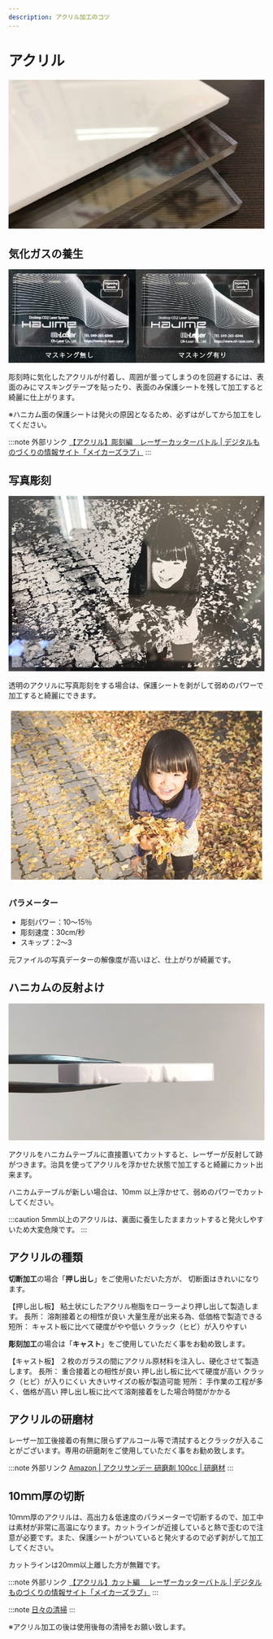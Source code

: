```yaml
---
description: アクリル加工のコツ
---
```


# アクリル

![](/assets/20191115_01.jpg)

## 気化ガスの養生

![](/assets/20191114_03.jpg)

彫刻時に気化したアクリルが付着し、周囲が曇ってしまうのを回避するには、表面のみにマスキングテープを貼ったり、表面のみ保護シートを残して加工すると綺麗に仕上がります。

※ハニカム面の保護シートは発火の原因となるため、必ずはがしてから加工をしてください。

:::note 外部リンク
[【アクリル】彫刻編　レーザーカッターバトル | デジタルものづくりの情報サイト「メイカーズラブ」](https://makerslove.com/18816.html)
:::

## 写真彫刻

![](/assets/20191115_02.jpg)

透明のアクリルに写真彫刻をする場合は、保護シートを剥がして弱めのパワーで加工すると綺麗にできます。

![](/assets/20191115_03.jpg)

### パラメーター

* 彫刻パワー：10～15％
* 彫刻速度：30cm/秒
* スキップ：2～3

元ファイルの写真データーの解像度が高いほど、仕上がりが綺麗です。

## ハニカムの反射よけ

![](/assets/20191114_02.jpg)

アクリルをハニカムテーブルに直接置いてカットすると、レーザーが反射して跡がつきます。治具を使ってアクリルを浮かせた状態で加工すると綺麗にカット出来ます。

ハニカムテーブルが新しい場合は、10mm 以上浮かせて、弱めのパワーでカットしてください。

:::caution
5mm以上のアクリルは、裏面に養生したままカットすると発火しやすいため大変危険です。
:::

## アクリルの種類

**切断加工**の場合「**押し出し**」をご使用いただいた方が、 切断面はきれいになります。&#x20;

【押し出し板】 粘土状にしたアクリル樹脂をローラーより押し出して製造します。 長所： 溶剤接着との相性が良い 大量生産が出来る為、低価格で製造できる 短所： キャスト板に比べて硬度がやや低い クラック（ヒビ）が入りやすい

**彫刻加工**の場合は「**キャスト**」をご使用していただく事をお勧め致します。

【キャスト板】 ２枚のガラスの間にアクリル原材料を注入し、硬化させて製造します。 長所： 重合接着との相性が良い 押し出し板に比べて硬度が高い クラック（ヒビ）が入りにくい 大きいサイズの板が製造可能 短所： 手作業の工程が多く、価格が高い 押し出し板に比べて溶剤接着をした場合時間がかかる



## アクリルの研磨材

レーザー加工後接着の有無に限らずアルコール等で清拭するとクラックが入ることがございます。専用の研磨剤をご使用していただく事をお勧め致します。

:::note 外部リンク
[Amazon | アクリサンデー 研磨剤 100cc | 研磨材](https://www.amazon.co.jp/%E3%82%A2%E3%82%AF%E3%83%AA%E3%82%B5%E3%83%B3%E3%83%87%E3%83%BC-Acrysunday-4953463131056-%E7%A0%94%E7%A3%A8%E5%89%A4-100cc/dp/B0091GNYRK/ref=sr_1_2?__mk_ja_JP=%E3%82%AB%E3%82%BF%E3%82%AB%E3%83%8A&dchild=1&keywords=%E3%82%A2%E3%82%AF%E3%83%AA%E3%83%AB+%E7%A0%94%E7%A3%A8%E5%89%A4&qid=1602570529&sr=8-2) 
:::



## **10ｍｍ厚の切断**

10ｍｍ厚のアクリルは、高出力＆低速度のパラメーターで切断するので、加工中は素材が非常に高温になります。カットラインが近接していると熱で歪むので注意が必要です。また、保護シートがついていると発火するので必ず剥がして加工してください。

カットラインは20mm以上離した方が無難です。

:::note 外部リンク
[【アクリル】カット編 　レーザーカッターバトル | デジタルものづくりの情報サイト「メイカーズラブ」](https://makerslove.com/18935.html) 
:::

:::note
[日々の清掃](/docs/cleaning/no-1/)
:::

※アクリル加工の後は使用後毎の清掃をお願い致します。
